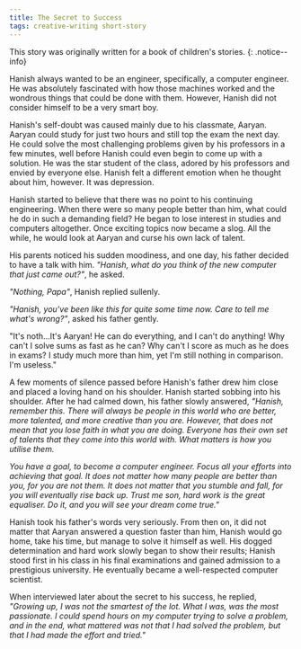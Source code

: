 ```yaml
---
title: The Secret to Success
tags: creative-writing short-story
---
```


This story was originally written for a book of children's stories.
{: .notice--info}

Hanish always wanted to be an engineer, specifically, a computer engineer. He was absolutely
fascinated with how those machines worked and the wondrous things that could be done with
them. However, Hanish did not consider himself to be a very smart boy.

Hanish's self-doubt was caused mainly due to his classmate, Aaryan. Aaryan could study for just
two hours and still top the exam the next day. He could solve the most challenging problems given
by his professors in a few minutes, well before Hanish could even begin to come up with a solution.
He was the star student of the class, adored by his professors and envied by everyone else.
Hanish felt a different emotion when he thought about him, however. It was depression.

Hanish started to believe that there was no point to his continuing engineering. When there were
so many people better than him, what could he do in such a demanding field? He began to lose
interest in studies and computers altogether. Once exciting topics now became a slog. All the
while, he would look at Aaryan and curse his own lack of talent.

His parents noticed his sudden moodiness, and one day, his father decided to have a talk with him.
*"Hanish, what do you think of the new computer that just came out?"*, he asked.

*"Nothing, Papa"*, Hanish replied sullenly.

*"Hanish, you've been like this for quite some time now. Care to tell me what's wrong?"*, asked his
father gently.

"It's noth...It's Aaryan! He can do everything, and I can't do anything! Why can't I solve sums as
fast as he can? Why can't I score as much as he does in exams? I study much more than him, yet
I'm still nothing in comparison. I'm useless."

A few moments of silence passed before Hanish's father drew him close and placed a loving hand
on his shoulder. Hanish started sobbing into his shoulder. After he had calmed down, his father slowly answered, *"Hanish, remember this. There will always be people in this world who are better, more talented, and more creative than you are. However, that does not mean that you lose faith in what you are doing. Everyone has their own set of talents that they come into this world with. What matters is how you utilise them.*

*You have a goal, to become a computer engineer. Focus all your efforts into achieving that goal. It does not matter how many people are better than you, for you are not them. It does not matter that you stumble and fall, for you will eventually rise back up. Trust me son, hard work is the great equaliser. Do it, and you will see your dream come true."*

Hanish took his father's words very seriously. From then on, it did not matter that Aaryan answered
a question faster than him, Hanish would go home, take his time, but manage to solve it himself as
well. His dogged determination and hard work slowly began to show their results; Hanish stood first
in his class in his final examinations and gained admission to a prestigious university. He
eventually became a well-respected computer scientist.

When interviewed later about the secret to his success, he replied, *"Growing up, I was not the smartest of the lot. What I was, was the most passionate. I could spend hours on my computer trying to solve a problem, and in the end, what mattered was not that I had solved the problem, but that I had made the effort and tried."*